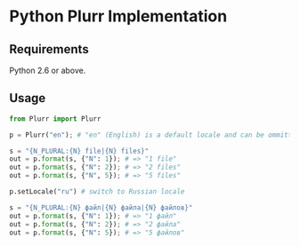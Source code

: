 Python Plurr Implementation
===========================

Requirements
------------

Python 2.6 or above.

Usage
-----

```Python
from Plurr import Plurr

p = Plurr("en"); # "en" (English) is a default locale and can be ommitted

s = "{N_PLURAL:{N} file|{N} files}"
out = p.format(s, {"N": 1}); # => "1 file"
out = p.format(s, {"N": 2}); # => "2 files"
out = p.format(s, {"N", 5}); # => "5 files"

p.setLocale("ru") # switch to Russian locale

s = "{N_PLURAL:{N} файл|{N} файла|{N} файлов}"
out = p.format(s, {"N": 1}); # => "1 файл"
out = p.format(s, {"N": 2}); # => "2 файла"
out = p.format(s, {"N": 5}); # => "5 файлов"
```